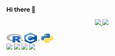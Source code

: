 ### Hi there 👋

<div align="center">
  <a href="https://github.com/regivaldo717">
  <img height="180em" src="https://github-readme-stats.vercel.app/api?username=regivaldo717&show_icons=true&theme=dark&include_all_commits=true&count_private=true"/>
  <img height="180em" src="https://github-readme-stats.vercel.app/api/top-langs/?username=regivaldo717&layout=compact&langs_count=7&theme=dark"/>
</div>
<div style="display: inline_block"><br>
  <img align="center" alt="Mateus-Ts" height="30" width="40" src="https://raw.githubusercontent.com/devicons/devicon/master/icons/r/r-original.svg">
  <img align="center" alt="Mateus-C" height="30" width="40" src="https://raw.githubusercontent.com/devicons/devicon/master/icons/c/c-original.svg">
  <img align="center" alt="Mateus-CSS" height="30" width="40" src="https://raw.githubusercontent.com/devicons/devicon/master/icons/python/python-original.svg">
</div>
  
 
<div>   
  <a href="https://orcid.org/my-orcid?orcid=0000-0003-3245-5141/" target="_blank"><img src="https://orcid.org/assets/vectors/orcid.logo.svg" target="_blank"></a> 
  <a href="http://lattes.cnpq.br/8291123108448027/" target="_blank"><img src="https://img.shields.io/badge/-Lattes-%23E4405F?style=for-the-badge&logoColor=white" target="_blank"></a>
  <a href = "mailto:regivaldo.ferreira@ifsp.edu.br"><img src="https://img.shields.io/badge/-Gmail-%23333?style=for-the-badge&logo=gmail&logoColor=white" target="_blank"></a>
  <a href="https://www.linkedin.com/in/regivaldo-sousa-723680157/" target="_blank"><img src="https://img.shields.io/badge/-LinkedIn-%230077B5?style=for-the-badge&logo=linkedin&logoColor=white" target="_blank"></a> 
  
 
</div>
